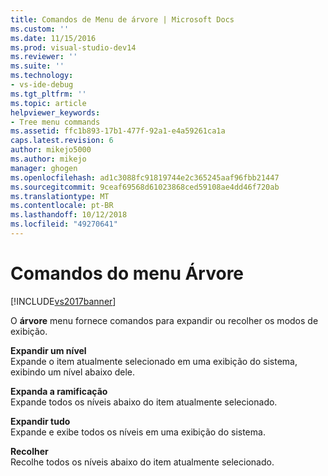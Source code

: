 ```yaml
---
title: Comandos de Menu de árvore | Microsoft Docs
ms.custom: ''
ms.date: 11/15/2016
ms.prod: visual-studio-dev14
ms.reviewer: ''
ms.suite: ''
ms.technology:
- vs-ide-debug
ms.tgt_pltfrm: ''
ms.topic: article
helpviewer_keywords:
- Tree menu commands
ms.assetid: ffc1b893-17b1-477f-92a1-e4a59261ca1a
caps.latest.revision: 6
author: mikejo5000
ms.author: mikejo
manager: ghogen
ms.openlocfilehash: ad1c3088fc91819744e2c365245aaf96fbb21447
ms.sourcegitcommit: 9ceaf69568d61023868ced59108ae4dd46f720ab
ms.translationtype: MT
ms.contentlocale: pt-BR
ms.lasthandoff: 10/12/2018
ms.locfileid: "49270641"
---
```

# <a name="tree-menu-commands"></a>Comandos do menu Árvore
[!INCLUDE[vs2017banner](../includes/vs2017banner.md)]

O **árvore** menu fornece comandos para expandir ou recolher os modos de exibição.  
  
 **Expandir um nível**  
 Expande o item atualmente selecionado em uma exibição do sistema, exibindo um nível abaixo dele.  
  
 **Expanda a ramificação**  
 Expande todos os níveis abaixo do item atualmente selecionado.  
  
 **Expandir tudo**  
 Expande e exibe todos os níveis em uma exibição do sistema.  
  
 **Recolher**  
 Recolhe todos os níveis abaixo do item atualmente selecionado.



